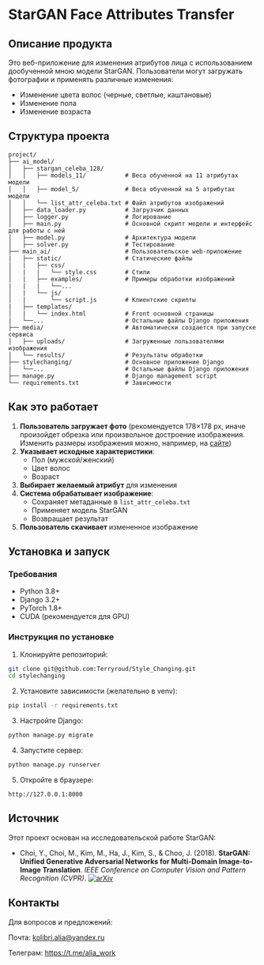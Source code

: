# StarGAN Face Attributes Transfer

## Описание продукта

Это веб-приложение для изменения атрибутов лица с использованием дообученной мною модели StarGAN. Пользователи могут загружать фотографии и применять различные изменения:
- Изменение цвета волос (черные, светлые, каштановые)
- Изменение пола
- Изменение возраста

## Структура проекта

```
project/
├── ai_model/
│   ├── stargan_celeba_128/
│   │   ├── models_11/           # Веса обученной на 11 атрибутах модели
│   │   ├── model_5/             # Веса обученной на 5 атрибутах модели
│   │   └── list_attr_celeba.txt # Файл атрибутов изображений
│   ├── data_loader.py           # Загрузчик данных
│   ├── logger.py                # Логирование
│   ├── main.py                  # Основной скрипт модели и интерфейс для работы с ней
│   ├── model.py                 # Архитектура модели
│   ├── solver.py                # Тестирование
├── main_ai/                     # Пользовательское web-приложение
|   ├── static/                  # Статические файлы
│   |   ├── css/
│   |   |   └── style.css        # Стили
│   |   ├── examples/            # Примеры обработки изображений
|   |   |   └──...
│   |   └── js/
│   |       └── script.js        # Клиентские скрипты
|   ├── templates/
│   |   └── index.html           # Front основной страницы
|   └──...                       # Остальные файлы Django приложения
├── media/                       # Автоматически создается при запуске сервиса
│   ├── uploads/                 # Загруженные пользователями изображения
│   └── results/                 # Результаты обработки
├── stylechanging/               # Основное приложение Django
|   └──...                       # Остальные файлы Django приложения
├── manage.py                    # Django management script
└── requirements.txt             # Зависимости
```

## Как это работает

1. **Пользователь загружает фото** (рекомендуется 178×178 px, иначе произойдет обрезка или произвольное достроение изображения. Изменить размеры изображения можно, например, на [сайте](https://www.visualwatermark.com/ru/image-resizer/))
2. **Указывает исходные характеристики**:
   - Пол (мужской/женский)
   - Цвет волос
   - Возраст
3. **Выбирает желаемый атрибут** для изменения
4. **Система обрабатывает изображение**:
   - Сохраняет метаданные в `list_attr_celeba.txt`
   - Применяет модель StarGAN
   - Возвращает результат
5. **Пользователь скачивает** измененное изображение

## Установка и запуск

### Требования
- Python 3.8+
- Django 3.2+
- PyTorch 1.8+
- CUDA (рекомендуется для GPU)

### Инструкция по установке

1. Клонируйте репозиторий:
```bash
git clone git@github.com:Terryroud/Style_Changing.git
cd stylechanging
```

2. Установите зависимости (желательно в venv):
```bash
pip install -r requirements.txt
```

3. Настройте Django:
```bash
python manage.py migrate
```

4. Запустите сервер:
```bash
python manage.py runserver
```

5. Откройте в браузере:
```
http://127.0.0.1:8000
```

## Источник

Этот проект основан на исследовательской работе StarGAN:

- Choi, Y., Choi, M., Kim, M., Ha, J., Kim, S., & Choo, J. (2018). **StarGAN: Unified Generative Adversarial Networks for Multi-Domain Image-to-Image Translation**. *IEEE Conference on Computer Vision and Pattern Recognition (CVPR)*.
  [![arXiv](https://img.shields.io/badge/arXiv-1711.09020-b31b1b)](https://arxiv.org/abs/1711.09020)

## Контакты

Для вопросов и предложений:

Почта: kolibri.alia@yandex.ru

Телеграм: https://t.me/alia_work
